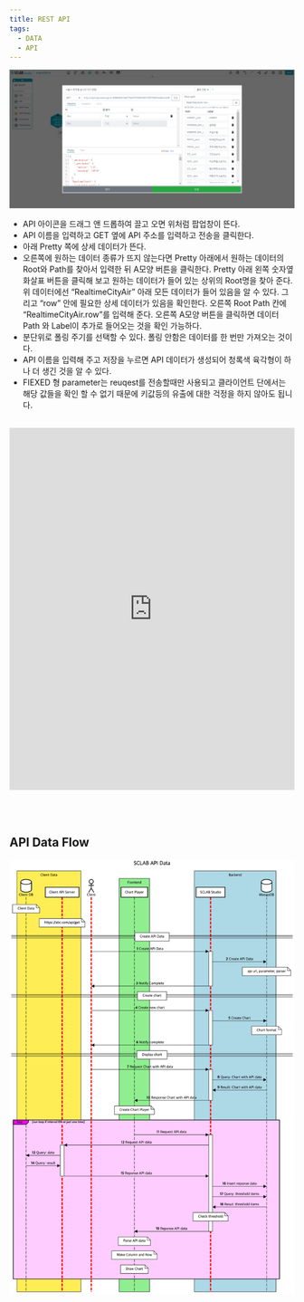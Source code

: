```yaml
---
title: REST API
tags:
  - DATA
  - API
---
```



![Get API data](./21.png)
- API 아이콘을 드래그 앤 드롭하여 끌고 오면 위처럼 팝업창이 뜬다.
- API 이름을 입력하고 GET 옆에 API 주소를 입력하고 전송을 클릭한다.
- 아래 Pretty 쪽에 상세 데이터가 뜬다.
- 오른쪽에 원하는 데이터 종류가 뜨지 않는다면 Pretty 아래에서 원하는 데이터의 Root와 Path를 찾아서 입력한 뒤 A모양 버튼을 클릭한다. Pretty 아래 왼쪽 숫자옆 화살표 버튼을 클릭해 보고 원하는 데이터가 들어 있는 상위의 Root명을 찾아 준다. 위 데이터에선 “RealtimeCityAir” 아래 모든 데이터가 들어 있음을 알 수 있다. 그리고 “row” 안에 필요한 상세 데이터가 있음을 확인한다. 오른쪽 Root Path 칸에 “RealtimeCityAir.row”를 입력해 준다. 오른쪽 A모양 버튼을 클릭하면 데이터 Path 와 Label이 추가로 들어오는 것을 확인 가능하다.
- 분단위로 폴링 주기를 선택할 수 있다. 폴링 안함은 데이터를 한 번만 가져오는 것이다.
- API 이름을 입력해 주고 저장을 누르면 API 데이터가 생성되어 청록색 육각형이 하나 더 생긴 것을 알 수 있다.
- FIEXED 형 parameter는 reuqest를 전송할때만 사용되고 클라이언트 단에서는 해당 값들을 확인 할 수 없기 때문에 키값등의 유출에 대한 걱정을 하지 않아도 됩니다.
<br/><br/>

<iframe width="100%" height="640" src="https://www.youtube.com/embed/ZTcO_Gdhtmk" title="YouTube video player" frameborder="0" allow="accelerometer; autoplay; clipboard-write; encrypted-media; gyroscope; picture-in-picture; web-share" allowfullscreen></iframe>

<br/><br/>

## API Data Flow
![API Data flow](./API.png)